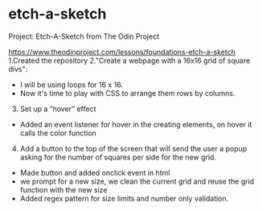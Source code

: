 # etch-a-sketch
Project: Etch-A-Sketch from The Odin Project


https://www.theodinproject.com/lessons/foundations-etch-a-sketch
1.Created the repository 
2."Create a webpage with a 16x16 grid of square divs":
- I will be using loops for 16 x 16. 
- Now it's time to play with CSS to arrange them rows by columns. 
3. Set up a “hover” effect 
- Added an event listener for hover in the creating elements, on hover it calls the color function
4. Add a button to the top of the screen that will send the user a popup asking for the number of squares per side for the new grid.
- Made button and added onclick event in html 
- we prompt for a new size, we clean the current grid and reuse the grid function with the new size
- Added regex pattern for size limits and number only validation. 
